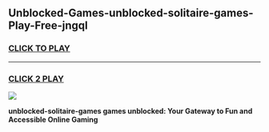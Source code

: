 
## Unblocked-Games-unblocked-solitaire-games-Play-Free-jngql
<h3>
<a href="https://premium76.site?title=unblocked-solitaire-games&ref=20A">CLICK TO PLAY</a></h3>
<hr>

<h3>
<a href="https://premium76.site?title=unblocked-solitaire-games&ref=20A">CLICK 2 PLAY</a>
  
</h3>

<a href="https://premium76.site?title=unblocked-solitaire-games&ref=20A"><img src="https://clearcache.store/games.png"></a>


**unblocked-solitaire-games games unblocked: Your Gateway to Fun and Accessible Online Gaming**
